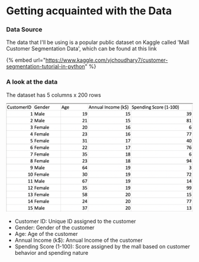 # Getting acquainted with the Data

### Data Source

The data that I'll be using is a popular public dataset on Kaggle called 'Mall Customer Segmentation Data', which can be found at this link

{% embed url="https://www.kaggle.com/vjchoudhary7/customer-segmentation-tutorial-in-python" %}

### A look at the data

The dataset has 5 columns x 200 rows

![The first 15 rows of the dataset. Source: Kaggle](../.gitbook/assets/screen-shot-2021-06-27-at-10.48.34-am.png)

* Customer ID: Unique ID assigned to the customer
* Gender: Gender of the customer
* Age: Age of the customer
* Annual Income \(k$\): Annual Income of the customer
* Spending Score \(1-100\): Score assigned by the mall based on customer behavior and spending nature

